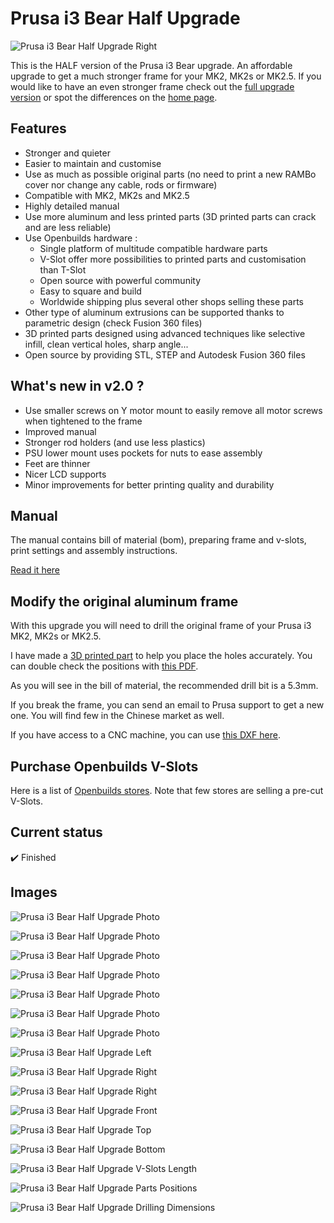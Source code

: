 # Prusa i3 Bear Half Upgrade

![Prusa i3 Bear Half Upgrade Right](img/3d_rendering/home_right.jpg)

This is the HALF version of the Prusa i3 Bear upgrade. An affordable upgrade to get a much stronger frame for your MK2, MK2s or MK2.5. If you would like to have an even stronger frame check out the [full upgrade version](/full_upgrade/) or spot the differences on the [home page](https://github.com/gregsaun/prusa_i3_bear_upgrade/).


## Features

* Stronger and quieter
* Easier to maintain and customise
* Use as much as possible original parts (no need to print a new RAMBo cover nor change any cable, rods or firmware)
* Compatible with MK2, MK2s and MK2.5
* Highly detailed manual
* Use more aluminum and less printed parts (3D printed parts can crack and are less reliable)
* Use Openbuilds hardware :
  * Single platform of multitude compatible hardware parts
  * V-Slot offer more possibilities to printed parts and customisation than T-Slot
  * Open source with powerful community
  * Easy to square and build
  * Worldwide shipping plus several other shops selling these parts
* Other type of aluminum extrusions can be supported thanks to parametric design (check Fusion 360 files)
* 3D printed parts designed using advanced techniques like selective infill, clean vertical holes, sharp angle...
* Open source by providing STL, STEP and Autodesk Fusion 360 files


## What's new in v2.0 ?

* Use smaller screws on Y motor mount to easily remove all motor screws when tightened to the frame
* Improved manual
* Stronger rod holders (and use less plastics)
* PSU lower mount uses pockets for nuts to ease assembly
* Feet are thinner
* Nicer LCD supports
* Minor improvements for better printing quality and durability


## Manual

The manual contains bill of material (bom), preparing frame and v-slots, print settings and assembly instructions.

[Read it here](manual/)


## Modify the original aluminum frame

With this upgrade you will need to drill the original frame of your Prusa i3 MK2, MK2s or MK2.5.

I have made a [3D printed part](printed_parts/stl/drilling_helpers.stl) to help you place the holes accurately. You can double check the positions with [this PDF](doc/frame_drilling_dimensions.pdf).

As you will see in the bill of material, the recommended drill bit is a 5.3mm.

If you break the frame, you can send an email to Prusa support to get a new one. You will find few in the Chinese market as well.

If you have access to a CNC machine, you can use [this DXF here](doc/alu_frame/).


## Purchase Openbuilds V-Slots

Here is a list of [Openbuilds stores](/doc/openbuilds_stores_list.md). Note that few stores are selling a pre-cut V-Slots.


## Current status

:heavy_check_mark: Finished


## Images

![Prusa i3 Bear Half Upgrade Photo](img/photos/5D3_0571.jpg)

![Prusa i3 Bear Half Upgrade Photo](img/photos/5D3_0525.jpg)

![Prusa i3 Bear Half Upgrade Photo](img/photos/5D3_0545.jpg)

![Prusa i3 Bear Half Upgrade Photo](img/photos/5D3_0531.jpg)

![Prusa i3 Bear Half Upgrade Photo](img/photos/5D3_0535.jpg)

![Prusa i3 Bear Half Upgrade Photo](img/photos/5D3_0579.jpg)

![Prusa i3 Bear Half Upgrade Photo](img/photos/5D3_0595.jpg)

![Prusa i3 Bear Half Upgrade Left](img/3d_rendering/home_left.jpg)

![Prusa i3 Bear Half Upgrade Right](img/3d_rendering/home_right.jpg)

![Prusa i3 Bear Half Upgrade Right](img/3d_rendering/right.jpg)

![Prusa i3 Bear Half Upgrade Front](img/3d_rendering/front.jpg)

![Prusa i3 Bear Half Upgrade Top](img/3d_rendering/top.jpg)

![Prusa i3 Bear Half Upgrade Bottom](img/3d_rendering/bottom.jpg)

![Prusa i3 Bear Half Upgrade V-Slots Length](doc/vslots_length.png)

![Prusa i3 Bear Half Upgrade Parts Positions](doc/printed_parts_positions.png)

![Prusa i3 Bear Half Upgrade Drilling Dimensions](doc/frame_drilling_dimensions.png)
